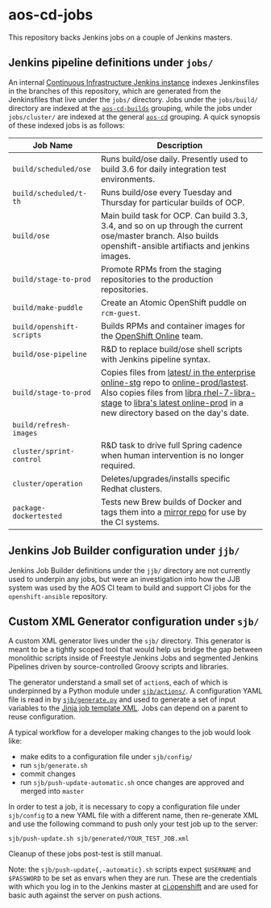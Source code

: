 # aos-cd-jobs

This repository backs Jenkins jobs on a couple of Jenkins masters.

## Jenkins pipeline definitions under `jobs/`
 
An internal [Continuous Infrastructure Jenkins instance](https://atomic-e2e-jenkins.rhev-ci-vms.eng.rdu2.redhat.com/) indexes Jenkinsfiles in the branches of this repository, which are generated from the Jenkinsfiles that live under the `jobs/` directory. Jobs under the `jobs/build/` directory are indexed at the [`aos-cd-builds`](https://atomic-e2e-jenkins.rhev-ci-vms.eng.rdu2.redhat.com/job/aos-cd-builds/) grouping, while the jobs under `jobs/cluster/` are indexed at the general [`aos-cd`](https://atomic-e2e-jenkins.rhev-ci-vms.eng.rdu2.redhat.com/job/aos-cd/) grouping. A quick synopsis of these indexed jobs is as follows:

|          Job Name          | Description |
| -------------------------- | ----------- |
| `build/scheduled/ose`      | Runs build/ose daily. Presently used to build 3.6 for daily integration test environments.            |
| `build/scheduled/t-th`     | Runs build/ose every Tuesday and Thursday for particular builds of OCP.            |
| `build/ose`                | Main build task for OCP. Can build 3.3, 3.4, and so on up through the current ose/master branch. Also builds openshift-ansible artifiacts and jenkins images.            |
| `build/stage-to-prod`      | Promote RPMs from the staging repositories to the production repositories. |
| `build/make-puddle`        | Create an Atomic OpenShift puddle on `rcm-guest`. |
| `build/openshift-scripts`  | Builds RPMs and container images for the [OpenShift Online](https://github.com/openshift/online) team. |
| `build/ose-pipeline`       | R&D to replace build/ose shell scripts with Jenkins pipeline syntax.            |
| `build/stage-to-prod`      | Copies files from [latest/ in the enterprise online-stg](https://mirror.openshift.com/enterprise/online-stg/latest/) repo to [online-prod/lastest](https://mirror.openshift.com/enterprise/online-prod/latest/).<BR>Also copies files from [libra rhel-7-libra-stage](https://mirror.ops.rhcloud.com/libra/rhel-7-libra-stage/) to [libra's latest online-prod](https://mirror.ops.rhcloud.com/libra/online-prod/latest/) in a new directory based on the day's date.           |
| `build/refresh-images`     |             |
| `cluster/sprint-control`   | R&D task to drive full Spring cadence when human intervention is no longer required.            |
| `cluster/operation`        | Deletes/upgrades/installs specific Redhat clusters.            |
| `package-dockertested`     | Tests new Brew builds of Docker and tags them into a [mirror repo](https://mirror.openshift.com/enterprise/rhel/dockerextra/x86_64/os/Packages/) for use by the CI systems. |

## Jenkins Job Builder configuration under `jjb/`

Jenkins Job Builder definitions under the `jjb/` directory are not currently used to underpin any jobs, but were an investigation into how the JJB system was used by the AOS CI team to build and support CI jobs for the `openshift-ansible` repository.

## Custom XML Generator configuration under `sjb/`

A custom XML generator lives under the `sjb/` directory. This generator is meant to be a tightly scoped tool that would help us bridge the gap between monolithic scripts inside of Freestyle Jenkins Jobs and segmented Jenkins Pipelines driven by source-controlled Groovy scripts and libraries.

The generator understand a small set of `action`s, each of which is underpinned by a Python module under [`sjb/actions/`](sjb/actions). A configuration YAML file is read in by [`sjb/generate.py`](sjb/generate.py) and used to generate a set of input variables to the [Jinja job template XML](sjb/templates/test_case.xml). Jobs can depend on a parent to reuse configuration.

A typical workflow for a developer making changes to the job would look like:

 - make edits to a configuration file under `sjb/config/`
 - run `sjb/generate.sh`
 - commit changes
 - run `sjb/push-update-automatic.sh` once changes are approved and merged into `master`

In order to test a job, it is necessary to copy a configuration file under `sjb/config` to a new YAML file with a different name, then re-generate XML and use the following command to push only your test job up to the server:
```shell
sjb/push-update.sh sjb/generated/YOUR_TEST_JOB.xml
````
Cleanup of these jobs post-test is still manual.

Note: the `sjb/push-update{,-automatic}.sh` scripts expect `$USERNAME` and `$PASSWORD` to be set as envars when they are run. These are the credentials with which you log in to the Jenkins master at [ci.openshift](http://ci.openshift.redhat.com/) and are used for basic auth against the server on push actions.
